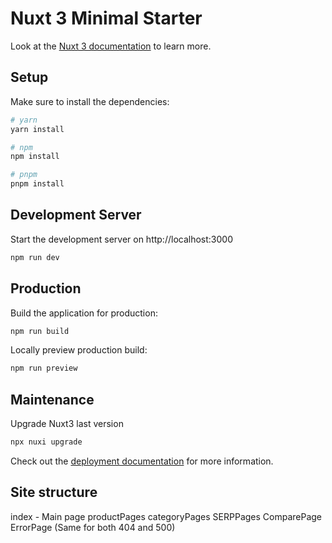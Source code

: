 # Nuxt 3 Minimal Starter

Look at the [Nuxt 3 documentation](https://nuxt.com/docs/getting-started/introduction) to learn more.

## Setup

Make sure to install the dependencies:

```bash
# yarn
yarn install

# npm
npm install

# pnpm
pnpm install
```

## Development Server

Start the development server on http://localhost:3000

```bash
npm run dev
```

## Production

Build the application for production:

```bash
npm run build
```

Locally preview production build:

```bash
npm run preview
```

## Maintenance 

Upgrade Nuxt3 last version

```bash
npx nuxi upgrade
```

Check out the [deployment documentation](https://nuxt.com/docs/getting-started/deployment) for more information.

## Site structure

index - Main page
productPages 
categoryPages
SERPPages
ComparePage
ErrorPage (Same for both 404 and 500)